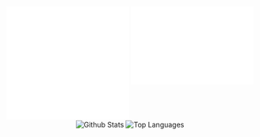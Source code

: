 <!--
[![My github stats](https://github-readme-stats.vercel.app/api?username=Jokism&show_icons=true)](https://github.com/anuraghazra/github-readme-stats)

[![Top Langs](https://github-readme-stats.vercel.app/api/top-langs/?username=Jokism&layout=compact&include_all_commits=true)](https://github.com/anuraghazra/github-readme-stats)
align="center" 
-->
<div align="center">
  <img align="top" width="49%" src="/metrics.plugin.languages.svg" alt="Languages">
  <img align="top" width="49%" src="/metrics.plugin.achievements.compact.svg" alt="Achievements"> 
</div>

<div align="center">
  <img align="center" width="49%" src="https://github-readme-stats.vercel.app/api?username=Jokism&show_icons=true&include_all_commits=true&count_private=true&theme=dark" alt="Github Stats">
  <img align="center" width="49%" src="https://github-readme-stats.vercel.app/api/top-langs/?username=Jokism&layout=compact&langs_count=10&theme=dark" alt="Top Languages">
</div>
